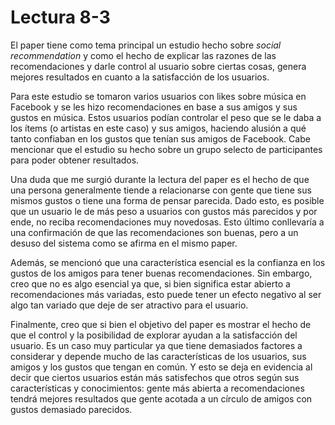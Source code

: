 # Lectura 8-3

El paper tiene como tema principal un estudio  hecho sobre *social recommendation* y como el hecho de explicar las razones de las recomendaciones y darle control al usuario sobre ciertas cosas, genera mejores resultados en cuanto a la satisfacción de los usuarios.

Para este estudio se tomaron varios usuarios con likes sobre música en Facebook y se les hizo recomendaciones en base a sus amigos y sus gustos en música. Estos usuarios podían controlar el peso que se le daba a los ítems (o artistas en este caso) y sus amigos, haciendo alusión a qué tanto confiaban en los gustos que tenían sus amigos de Facebook. Cabe mencionar que el estudio su hecho sobre un grupo selecto de participantes para poder obtener resultados.

Una duda que me surgió durante la lectura del paper es el hecho de que una persona generalmente tiende a relacionarse con gente que tiene sus mismos gustos o tiene una forma de pensar parecida. Dado esto, es posible que un usuario le de más peso a usuarios con gustos más parecidos y por ende, no reciba recomendaciones muy novedosas. Esto último conllevaría a una confirmación de que las recomendaciones son buenas, pero a un desuso del sistema como se afirma en el mismo paper.

Además, se mencionó que una característica esencial es la confianza en los gustos de los amigos para tener buenas recomendaciones. Sin embargo, creo que no es algo esencial ya que, si bien significa estar abierto a recomendaciones más variadas, esto puede tener un efecto negativo al ser algo tan variado que deje de ser atractivo para el usuario.

Finalmente, creo que si bien el objetivo del paper es mostrar el hecho de que el control y la posibilidad de explorar ayudan a la satisfacción del usuario. Es un caso muy particular ya que tiene demasiados factores a considerar y depende mucho de las características de los usuarios, sus amigos y los gustos que tengan en común. Y esto se deja en evidencia al decir que ciertos usuarios están más satisfechos que otros según sus características y conocimientos: gente más abierta a recomendaciones tendrá mejores resultados que gente acotada a un círculo de amigos con gustos demasiado parecidos.
